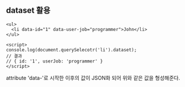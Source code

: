 ## dataset 활용

```
<ul>
  <li data-id="1" data-user-job="programmer">John</li>
</ul>

<script>
console.log(document.querySelecotr('li').dataset);
// 결과
// { id: '1', userJob: 'programmer' }
</script>
```

attribute 'data-'로 시작한 이후의 값이 JSON화 되어 위와 같은 값을 형성해준다.

